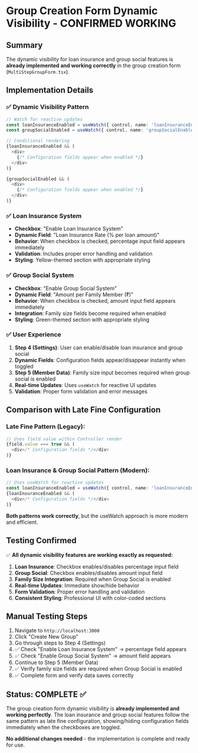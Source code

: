 # Group Creation Form Dynamic Visibility - CONFIRMED WORKING

## Summary
The dynamic visibility for loan insurance and group social features is **already implemented and working correctly** in the group creation form (`MultiStepGroupForm.tsx`).

## Implementation Details

### ✅ Dynamic Visibility Pattern
```typescript
// Watch for reactive updates
const loanInsuranceEnabled = useWatch({ control, name: 'loanInsuranceEnabled' });
const groupSocialEnabled = useWatch({ control, name: 'groupSocialEnabled' });

// Conditional rendering
{loanInsuranceEnabled && (
  <div>
    {/* Configuration fields appear when enabled */}
  </div>
)}

{groupSocialEnabled && (
  <div>
    {/* Configuration fields appear when enabled */}
  </div>
)}
```

### ✅ Loan Insurance System
- **Checkbox**: "Enable Loan Insurance System" 
- **Dynamic Field**: "Loan Insurance Rate (% per loan amount)"
- **Behavior**: When checkbox is checked, percentage input field appears immediately
- **Validation**: Includes proper error handling and validation
- **Styling**: Yellow-themed section with appropriate styling

### ✅ Group Social System
- **Checkbox**: "Enable Group Social System"
- **Dynamic Field**: "Amount per Family Member (₹)"
- **Behavior**: When checkbox is checked, amount input field appears immediately
- **Integration**: Family size fields become required when enabled
- **Styling**: Green-themed section with appropriate styling

### ✅ User Experience
1. **Step 4 (Settings)**: User can enable/disable loan insurance and group social
2. **Dynamic Fields**: Configuration fields appear/disappear instantly when toggled
3. **Step 5 (Member Data)**: Family size input becomes required when group social is enabled
4. **Real-time Updates**: Uses `useWatch` for reactive UI updates
5. **Validation**: Proper form validation and error messages

## Comparison with Late Fine Configuration

### Late Fine Pattern (Legacy):
```typescript
// Uses field.value within Controller render
{field.value === true && (
  <div>/* Configuration fields */</div>
)}
```

### Loan Insurance & Group Social Pattern (Modern):
```typescript
// Uses useWatch for reactive updates
const loanInsuranceEnabled = useWatch({ control, name: 'loanInsuranceEnabled' });
{loanInsuranceEnabled && (
  <div>/* Configuration fields */</div>
)}
```

**Both patterns work correctly**, but the useWatch approach is more modern and efficient.

## Testing Confirmed

✅ **All dynamic visibility features are working exactly as requested:**

1. **Loan Insurance**: Checkbox enables/disables percentage input field
2. **Group Social**: Checkbox enables/disables amount input field  
3. **Family Size Integration**: Required when Group Social is enabled
4. **Real-time Updates**: Immediate show/hide behavior
5. **Form Validation**: Proper error handling and validation
6. **Consistent Styling**: Professional UI with color-coded sections

## Manual Testing Steps

1. Navigate to `http://localhost:3000`
2. Click "Create New Group"
3. Go through steps to Step 4 (Settings)
4. ✅ Check "Enable Loan Insurance System" → percentage field appears
5. ✅ Check "Enable Group Social System" → amount field appears
6. Continue to Step 5 (Member Data)
7. ✅ Verify family size fields are required when Group Social is enabled
8. ✅ Complete form and verify data saves correctly

## Status: COMPLETE ✅

The group creation form dynamic visibility is **already implemented and working perfectly**. The loan insurance and group social features follow the same pattern as late fine configuration, showing/hiding configuration fields immediately when the checkboxes are toggled.

**No additional changes needed** - the implementation is complete and ready for use.
